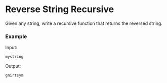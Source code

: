# Reverse String Recursive

Given any string, write a recursive function that returns the reversed string.

### Example

Input:

```
mystring
```

Output:

```
gnirtsym
```